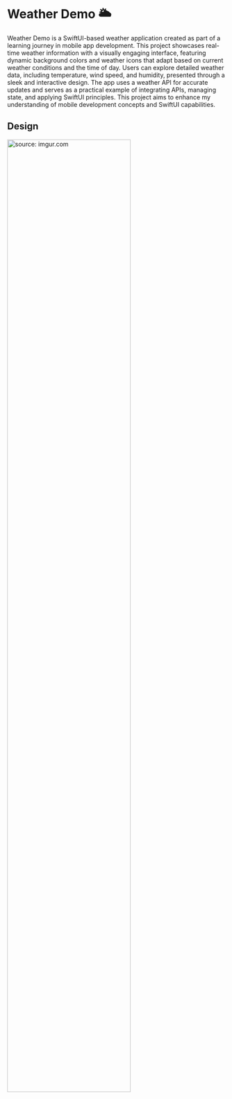 # Weather Demo 🌥️

Weather Demo is a SwiftUI-based weather application created as part of a learning journey in mobile app development.
This project showcases real-time weather information with a visually engaging interface, featuring dynamic background colors
and weather icons that adapt based on current weather conditions and the time of day. 
Users can explore detailed weather data, including temperature, wind speed, and humidity, presented through a sleek and interactive design. 
The app uses a weather API for accurate updates and serves as a practical example of integrating APIs, managing state, and applying SwiftUI principles.
This project aims to enhance my understanding of mobile development concepts and SwiftUI capabilities.

## Design 

<a href="https://imgur.com/a/mwOhp6P">
  <img src="https://i.imgur.com/oWlnTnd.gif" title="source: imgur.com" style="width: 75%; height: auto;" />
</a>



